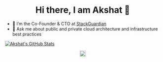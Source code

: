 <h1 align="center">Hi there, I am Akshat 👋</h1>

-  🔭   I’m the Co-Founder & CTO at <a href="https://www.StackGuardian.io" target="_blank">StackGuardian</a>
-  💬   Ask me about public and private cloud architecture and infrastructure best practices

[![Akshat's GitHub Stats](https://github-readme-stats.vercel.app/api?username=akshat0694&show=reviews,discussions_started,discussions_answered,prs_merged,prs_merged_percentage&include_all_commits=true&show_icons=true&hide=stars)](https://github.com/akshat0694)

<p align="center"> <a href="https://linkedin.com/in/tandonakshat7" target="blank"><img align="center" src="https://cdn.iconscout.com/icon/free/png-64/linkedin-189-721962.png" alt="linkedin logo" height="20" width="20" /> </a> </p>
